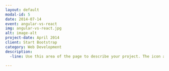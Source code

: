 ```yaml
---
layout: default
modal-id: 5
date: 2014-07-14
event: angular-vs-react
img: angular-vs-react.jpg
alt: image-alt
project-date: April 2014
client: Start Bootstrap
category: Web Development
description:
  -line: Use this area of the page to describe your project. The icon above is part of a free icon set by <a href="https://sellfy.com/p/8Q9P/jV3VZ/">Flat Icons</a>. On their website, you can download their free set with 16 icons, or you can purchase the entire set with 146 icons for only $12!

---
```

